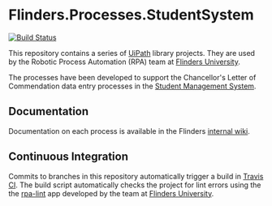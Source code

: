 <!-- markdownlint-disable no-trailing-punctuation -->
# Flinders.Processes.StudentSystem #

[![Build Status](https://travis-ci.org/flindersuni/rpa-Flinders.Processes.StudentSystem.svg?branch=master)](https://travis-ci.org/flindersuni/rpa-Flinders.Processes.StudentSystem)

This repository contains a series of [UiPath][uipath] library projects. They are
used by the Robotic Process Automation (RPA) team at
[Flinders University][flinders].

The processes have been developed to support the Chancellor's Letter of Commendation
data entry processes in the [Student Management System][student-management].

## Documentation ##

Documentation on each process is available in the Flinders [internal wiki][wiki].

## Continuous Integration ##

Commits to branches in this repository automatically trigger a build in
[Travis CI][travisci]. The build script automatically checks the project for
lint errors using the the [rpa-lint][rpa-lint] app developed by the team at
[Flinders University][flinders].

[flinders]: https://www.flinders.edu.au/
[rpa-lint]: https://github.com/flindersuni/rpa-lint
[student-management]: https://staff.flinders.edu.au/workplace-support/digital-services/student-management
[travisci]: https://travis-ci.org/flindersuni/rpa-Flinders.Processes.StudentSystem
[uipath]: https://www.uipath.com/
[wiki]: https://flindersuni.atlassian.net/wiki/spaces/RPA/overview

